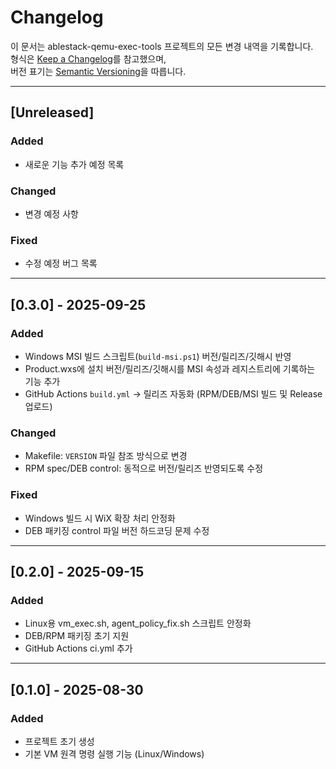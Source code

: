 # Changelog

이 문서는 ablestack-qemu-exec-tools 프로젝트의 모든 변경 내역을 기록합니다.  
형식은 [Keep a Changelog](https://keepachangelog.com/en/1.0.0/)를 참고했으며,  
버전 표기는 [Semantic Versioning](https://semver.org/)을 따릅니다.

---

## [Unreleased]
### Added
- 새로운 기능 추가 예정 목록

### Changed
- 변경 예정 사항

### Fixed
- 수정 예정 버그 목록

---

## [0.3.0] - 2025-09-25
### Added
- Windows MSI 빌드 스크립트(`build-msi.ps1`) 버전/릴리즈/깃해시 반영
- Product.wxs에 설치 버전/릴리즈/깃해시를 MSI 속성과 레지스트리에 기록하는 기능 추가
- GitHub Actions `build.yml` → 릴리즈 자동화 (RPM/DEB/MSI 빌드 및 Release 업로드)

### Changed
- Makefile: `VERSION` 파일 참조 방식으로 변경
- RPM spec/DEB control: 동적으로 버전/릴리즈 반영되도록 수정

### Fixed
- Windows 빌드 시 WiX 확장 처리 안정화
- DEB 패키징 control 파일 버전 하드코딩 문제 수정

---

## [0.2.0] - 2025-09-15
### Added
- Linux용 vm_exec.sh, agent_policy_fix.sh 스크립트 안정화
- DEB/RPM 패키징 초기 지원
- GitHub Actions ci.yml 추가

---

## [0.1.0] - 2025-08-30
### Added
- 프로젝트 초기 생성
- 기본 VM 원격 명령 실행 기능 (Linux/Windows)
